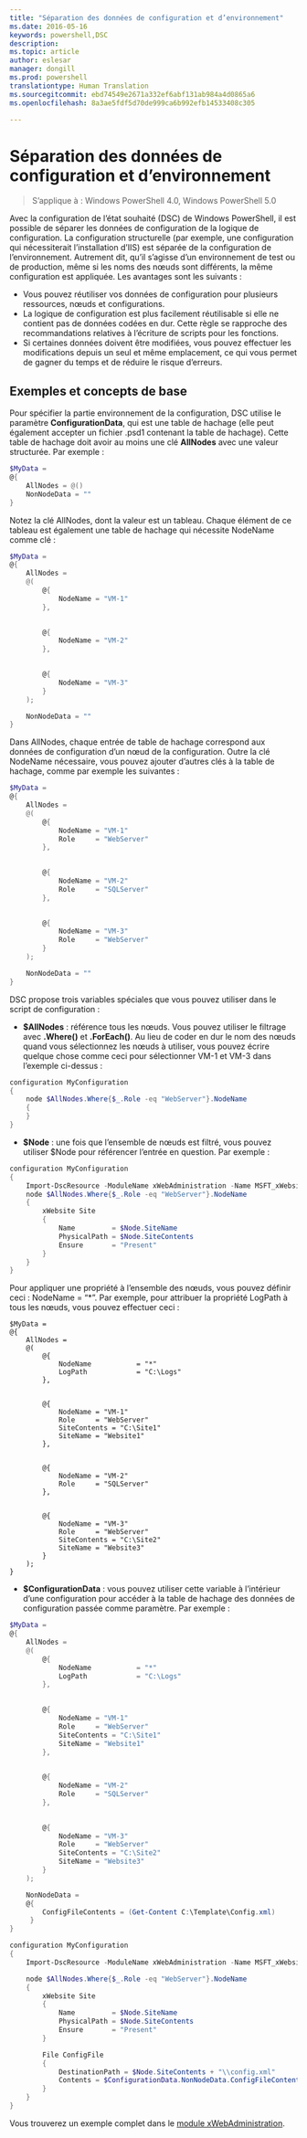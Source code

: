 ```yaml
---
title: "Séparation des données de configuration et d’environnement"
ms.date: 2016-05-16
keywords: powershell,DSC
description: 
ms.topic: article
author: eslesar
manager: dongill
ms.prod: powershell
translationtype: Human Translation
ms.sourcegitcommit: ebd74549e2671a332ef6abf131ab984a4d0865a6
ms.openlocfilehash: 8a3ae5fdf5d70de999ca6b992efb14533408c305

---
```


# Séparation des données de configuration et d’environnement

>S’applique à : Windows PowerShell 4.0, Windows PowerShell 5.0

Avec la configuration de l’état souhaité (DSC) de Windows PowerShell, il est possible de séparer les données de configuration de la logique de configuration. La configuration structurelle (par exemple, une configuration qui nécessiterait l’installation d’IIS) est séparée de la configuration de l’environnement. Autrement dit, qu’il s’agisse d’un environnement de test ou de production, même si les noms des nœuds sont différents, la même configuration est appliquée. Les avantages sont les suivants :

* Vous pouvez réutiliser vos données de configuration pour plusieurs ressources, nœuds et configurations.
* La logique de configuration est plus facilement réutilisable si elle ne contient pas de données codées en dur. Cette règle se rapproche des recommandations relatives à l’écriture de scripts pour les fonctions.
* Si certaines données doivent être modifiées, vous pouvez effectuer les modifications depuis un seul et même emplacement, ce qui vous permet de gagner du temps et de réduire le risque d’erreurs.

## Exemples et concepts de base

Pour spécifier la partie environnement de la configuration, DSC utilise le paramètre **ConfigurationData**, qui est une table de hachage (elle peut également accepter un fichier .psd1 contenant la table de hachage). Cette table de hachage doit avoir au moins une clé **AllNodes** avec une valeur structurée. Par exemple :

```powershell
$MyData = 
@{
    AllNodes = @()
    NonNodeData = ""   
}
```

Notez la clé AllNodes, dont la valeur est un tableau. Chaque élément de ce tableau est également une table de hachage qui nécessite NodeName comme clé :

```powershell
$MyData = 
@{
    AllNodes = 
    @(
        @{
            NodeName = "VM-1"
        },

 
        @{
            NodeName = "VM-2"
        },

 
        @{
            NodeName = "VM-3"
        }
    );

    NonNodeData = ""   
}
```

Dans AllNodes, chaque entrée de table de hachage correspond aux données de configuration d’un nœud de la configuration. Outre la clé NodeName nécessaire, vous pouvez ajouter d’autres clés à la table de hachage, comme par exemple les suivantes :

```powershell
$MyData = 
@{
    AllNodes = 
    @(
        @{
            NodeName = "VM-1"
            Role     = "WebServer"
        },

 
        @{
            NodeName = "VM-2"
            Role     = "SQLServer"
        },

 
        @{
            NodeName = "VM-3"
            Role     = "WebServer"
        }
    );

    NonNodeData = ""   
}
```

DSC propose trois variables spéciales que vous pouvez utiliser dans le script de configuration :

* **$AllNodes** : référence tous les nœuds. Vous pouvez utiliser le filtrage avec **.Where()** et **.ForEach()**. Au lieu de coder en dur le nom des nœuds quand vous sélectionnez les nœuds à utiliser, vous pouvez écrire quelque chose comme ceci pour sélectionner VM-1 et VM-3 dans l’exemple ci-dessus :

```powershell
configuration MyConfiguration
{
    node $AllNodes.Where{$_.Role -eq "WebServer"}.NodeName
    {
    }
}
```

* **$Node** : une fois que l’ensemble de nœuds est filtré, vous pouvez utiliser $Node pour référencer l’entrée en question. Par exemple :

```powershell
configuration MyConfiguration
{
    Import-DscResource -ModuleName xWebAdministration -Name MSFT_xWebsite
    node $AllNodes.Where{$_.Role -eq "WebServer"}.NodeName
    {
        xWebsite Site
        {
            Name         = $Node.SiteName
            PhysicalPath = $Node.SiteContents
            Ensure       = "Present"
        }
    }
}
```

Pour appliquer une propriété à l’ensemble des nœuds, vous pouvez définir ceci : NodeName = “*”. Par exemple, pour attribuer la propriété LogPath à tous les nœuds, vous pouvez effectuer ceci :

```
$MyData = 
@{
    AllNodes = 
    @(
        @{
            NodeName           = "*"
            LogPath            = "C:\Logs"
        },

 
        @{
            NodeName = "VM-1"
            Role     = "WebServer"
            SiteContents = "C:\Site1"
            SiteName = "Website1"
        },

 
        @{
            NodeName = "VM-2"
            Role     = "SQLServer"
        },

 
        @{
            NodeName = "VM-3"
            Role     = "WebServer"
            SiteContents = "C:\Site2"
            SiteName = "Website3"
        }
    );
}
```

* **$ConfigurationData** : vous pouvez utiliser cette variable à l’intérieur d’une configuration pour accéder à la table de hachage des données de configuration passée comme paramètre. Par exemple :

```powershell
$MyData = 
@{
    AllNodes = 
    @(
        @{
            NodeName           = "*"
            LogPath            = "C:\Logs"
        },

 
        @{
            NodeName = "VM-1"
            Role     = "WebServer"
            SiteContents = "C:\Site1"
            SiteName = "Website1"
        },

 
        @{
            NodeName = "VM-2"
            Role     = "SQLServer"
        },
 

        @{
            NodeName = "VM-3"
            Role     = "WebServer"
            SiteContents = "C:\Site2"
            SiteName = "Website3"
        }
    );

    NonNodeData = 
    @{
        ConfigFileContents = (Get-Content C:\Template\Config.xml)
     }   
} 

configuration MyConfiguration
{
    Import-DscResource -ModuleName xWebAdministration -Name MSFT_xWebsite

    node $AllNodes.Where{$_.Role -eq "WebServer"}.NodeName
    {
        xWebsite Site
        {
            Name         = $Node.SiteName
            PhysicalPath = $Node.SiteContents
            Ensure       = "Present"
        }

        File ConfigFile
        {
            DestinationPath = $Node.SiteContents + "\\config.xml"
            Contents = $ConfigurationData.NonNodeData.ConfigFileContents
        }
    }
}
```

Vous trouverez un exemple complet dans le [module xWebAdministration](https://powershellgallery.com/packages/xWebAdministration).




<!--HONumber=Jun16_HO4-->



